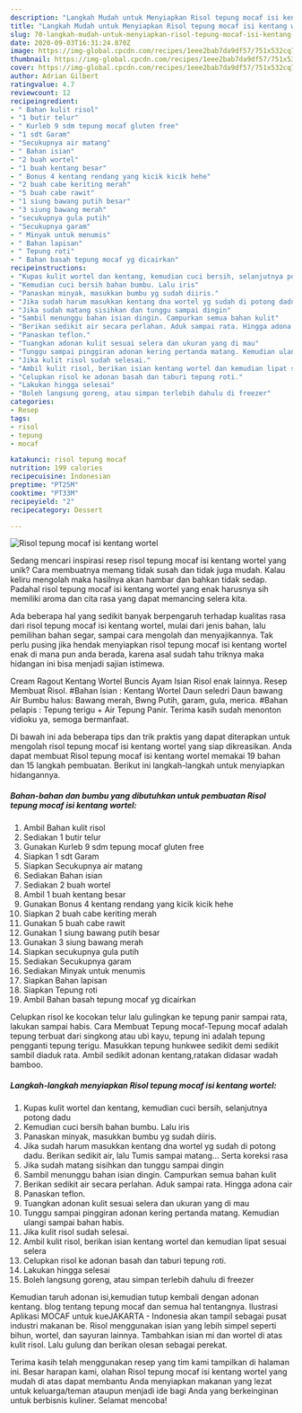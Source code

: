 ```yaml
---
description: "Langkah Mudah untuk Menyiapkan Risol tepung mocaf isi kentang wortel Anti Gagal"
title: "Langkah Mudah untuk Menyiapkan Risol tepung mocaf isi kentang wortel Anti Gagal"
slug: 70-langkah-mudah-untuk-menyiapkan-risol-tepung-mocaf-isi-kentang-wortel-anti-gagal
date: 2020-09-03T16:31:24.870Z
image: https://img-global.cpcdn.com/recipes/1eee2bab7da9df57/751x532cq70/risol-tepung-mocaf-isi-kentang-wortel-foto-resep-utama.jpg
thumbnail: https://img-global.cpcdn.com/recipes/1eee2bab7da9df57/751x532cq70/risol-tepung-mocaf-isi-kentang-wortel-foto-resep-utama.jpg
cover: https://img-global.cpcdn.com/recipes/1eee2bab7da9df57/751x532cq70/risol-tepung-mocaf-isi-kentang-wortel-foto-resep-utama.jpg
author: Adrian Gilbert
ratingvalue: 4.7
reviewcount: 12
recipeingredient:
- " Bahan kulit risol"
- "1 butir telur"
- " Kurleb 9 sdm tepung mocaf gluten free"
- "1 sdt Garam"
- "Secukupnya air matang"
- " Bahan isian"
- "2 buah wortel"
- "1 buah kentang besar"
- " Bonus 4 kentang rendang yang kicik kicik hehe"
- "2 buah cabe keriting merah"
- "5 buah cabe rawit"
- "1 siung bawang putih besar"
- "3 siung bawang merah"
- "secukupnya gula putih"
- "Secukupnya garam"
- " Minyak untuk menumis"
- " Bahan lapisan"
- " Tepung roti"
- " Bahan basah tepung mocaf yg dicairkan"
recipeinstructions:
- "Kupas kulit wortel dan kentang, kemudian cuci bersih, selanjutnya potong dadu"
- "Kemudian cuci bersih bahan bumbu. Lalu iris"
- "Panaskan minyak, masukkan bumbu yg sudah diiris."
- "Jika sudah harum masukkan kentang dna wortel yg sudah di potong dadu. Berikan sedikit air, lalu Tumis sampai matang... Serta koreksi rasa"
- "Jika sudah matang sisihkan dan tunggu sampai dingin"
- "Sambil menunggu bahan isian dingin. Campurkan semua bahan kulit"
- "Berikan sedikit air secara perlahan. Aduk sampai rata. Hingga adona cair"
- "Panaskan teflon."
- "Tuangkan adonan kulit sesuai selera dan ukuran yang di mau"
- "Tunggu sampai pinggiran adonan kering pertanda matang. Kemudian ulangi sampai bahan habis."
- "Jika kulit risol sudah selesai."
- "Ambil kulit risol, berikan isian kentang wortel dan kemudian lipat sesuai selera"
- "Celupkan risol ke adonan basah dan taburi tepung roti."
- "Lakukan hingga selesai"
- "Boleh langsung goreng, atau simpan terlebih dahulu di freezer"
categories:
- Resep
tags:
- risol
- tepung
- mocaf

katakunci: risol tepung mocaf 
nutrition: 199 calories
recipecuisine: Indonesian
preptime: "PT25M"
cooktime: "PT33M"
recipeyield: "2"
recipecategory: Dessert

---
```



![Risol tepung mocaf isi kentang wortel](https://img-global.cpcdn.com/recipes/1eee2bab7da9df57/751x532cq70/risol-tepung-mocaf-isi-kentang-wortel-foto-resep-utama.jpg)

Sedang mencari inspirasi resep risol tepung mocaf isi kentang wortel yang unik? Cara membuatnya memang tidak susah dan tidak juga mudah. Kalau keliru mengolah maka hasilnya akan hambar dan bahkan tidak sedap. Padahal risol tepung mocaf isi kentang wortel yang enak harusnya sih memiliki aroma dan cita rasa yang dapat memancing selera kita.

Ada beberapa hal yang sedikit banyak berpengaruh terhadap kualitas rasa dari risol tepung mocaf isi kentang wortel, mulai dari jenis bahan, lalu pemilihan bahan segar, sampai cara mengolah dan menyajikannya. Tak perlu pusing jika hendak menyiapkan risol tepung mocaf isi kentang wortel enak di mana pun anda berada, karena asal sudah tahu triknya maka hidangan ini bisa menjadi sajian istimewa.

Cream Ragout Kentang Wortel Buncis Ayam Isian Risol enak lainnya. Resep Membuat Risol. #Bahan Isian : Kentang Wortel Daun seledri Daun bawang Air Bumbu halus: Bawang merah, Bwng Putih, garam, gula, merica. #Bahan pelapis : Tepung terigu + Air Tepung Panir. Terima kasih sudah menonton vidioku ya, semoga bermanfaat.


Di bawah ini ada beberapa tips dan trik praktis yang dapat diterapkan untuk mengolah risol tepung mocaf isi kentang wortel yang siap dikreasikan. Anda dapat membuat Risol tepung mocaf isi kentang wortel memakai 19 bahan dan 15 langkah pembuatan. Berikut ini langkah-langkah untuk menyiapkan hidangannya.

<!--inarticleads1-->

##### Bahan-bahan dan bumbu yang dibutuhkan untuk pembuatan Risol tepung mocaf isi kentang wortel:

1. Ambil  Bahan kulit risol
1. Sediakan 1 butir telur
1. Gunakan  Kurleb 9 sdm tepung mocaf gluten free
1. Siapkan 1 sdt Garam
1. Siapkan Secukupnya air matang
1. Sediakan  Bahan isian
1. Sediakan 2 buah wortel
1. Ambil 1 buah kentang besar
1. Gunakan  Bonus 4 kentang rendang yang kicik kicik hehe
1. Siapkan 2 buah cabe keriting merah
1. Gunakan 5 buah cabe rawit
1. Gunakan 1 siung bawang putih besar
1. Gunakan 3 siung bawang merah
1. Siapkan secukupnya gula putih
1. Sediakan Secukupnya garam
1. Sediakan  Minyak untuk menumis
1. Siapkan  Bahan lapisan
1. Siapkan  Tepung roti
1. Ambil  Bahan basah tepung mocaf yg dicairkan


Celupkan risol ke kocokan telur lalu gulingkan ke tepung panir sampai rata, lakukan sampai habis. Cara Membuat Tepung mocaf-Tepung mocaf adalah tepung terbuat dari singkong atau ubi kayu, tepung ini adalah tepung pengganti tepung terigu. Masukkan tepung hunkwee sedikit demi sedikit sambil diaduk rata. Ambil sedikit adonan kentang,ratakan didasar wadah bamboo. 

<!--inarticleads2-->

##### Langkah-langkah menyiapkan Risol tepung mocaf isi kentang wortel:

1. Kupas kulit wortel dan kentang, kemudian cuci bersih, selanjutnya potong dadu
1. Kemudian cuci bersih bahan bumbu. Lalu iris
1. Panaskan minyak, masukkan bumbu yg sudah diiris.
1. Jika sudah harum masukkan kentang dna wortel yg sudah di potong dadu. Berikan sedikit air, lalu Tumis sampai matang... Serta koreksi rasa
1. Jika sudah matang sisihkan dan tunggu sampai dingin
1. Sambil menunggu bahan isian dingin. Campurkan semua bahan kulit
1. Berikan sedikit air secara perlahan. Aduk sampai rata. Hingga adona cair
1. Panaskan teflon.
1. Tuangkan adonan kulit sesuai selera dan ukuran yang di mau
1. Tunggu sampai pinggiran adonan kering pertanda matang. Kemudian ulangi sampai bahan habis.
1. Jika kulit risol sudah selesai.
1. Ambil kulit risol, berikan isian kentang wortel dan kemudian lipat sesuai selera
1. Celupkan risol ke adonan basah dan taburi tepung roti.
1. Lakukan hingga selesai
1. Boleh langsung goreng, atau simpan terlebih dahulu di freezer


Kemudian taruh adonan isi,kemudian tutup kembali dengan adonan kentang. blog tentang tepung mocaf dan semua hal tentangnya. Ilustrasi Aplikasi MOCAF untuk kueJAKARTA - Indonesia akan tampil sebagai pusat industri makanan be. Risol menggunakan isian yang lebih simpel seperti bihun, wortel, dan sayuran lainnya. Tambahkan isian mi dan wortel di atas kulit risol. Lalu gulung dan berikan olesan sebagai perekat. 

Terima kasih telah menggunakan resep yang tim kami tampilkan di halaman ini. Besar harapan kami, olahan Risol tepung mocaf isi kentang wortel yang mudah di atas dapat membantu Anda menyiapkan makanan yang lezat untuk keluarga/teman ataupun menjadi ide bagi Anda yang berkeinginan untuk berbisnis kuliner. Selamat mencoba!
